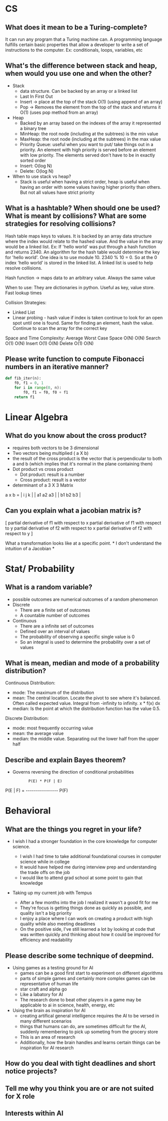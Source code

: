 # CS


## What does it mean to be a Turing-complete?

It can run any program that a Turing machine can. A programming language fulfills certain basic properties
that allow a developer to write a set of instructions to the computer.
Ex: conditionals, loops, variables, etc

## What's the difference between stack and heap, when would you use one and when the other?
* Stack
  - data structure. Can be backed by an array or a linked list
  - Last In First Out
  - Insert -> place at the top of the stack O(1) (using append of an array)
  - Pop -> Removes the element from the top of the stack and returns it O(1) (uses pop method from an array)
* Heap
  - Backed by an array based on the indexes of the array it represented a binary tree
  - MinHeap: the root node (including at the subtrees) is the min value
  - MaxHeap: the root node (including at the subtrees) in the max value
  - Priority Queue: useful when you want to put/ take things out in a priority. 
    An element with high priority is served before an element with low priority.
    The elements served don't have to be in exactly sorted order
  - Insert: O(log N)
  - Delete: O(log N) 
* When to use stack vs heap?
  - Stack is useful when having a strict order, heap is useful when having
  an order with some values having higher priority than others. But not all values
  have strict priority

## What is a hashtable? When should one be used? What is meant by collisions? What are some strategies for resolving collisions?

Hash table maps keys to values. It is backed by an array data structure where the index would relate to the hashed value.
And the value in the array would be a linked list.
Ex: If 'hello world' was put through a hash function and returns 2340. An algorithm for the hash table would
determine the key for 'hello world'. One idea is to use module 10.
2340 % 10 = 0. So at the 0 index 'hello world' is stored in the linked list.
A linked list is used to help resolve collisions.

Hash function -> maps data to an arbitrary value. Always the same value

When to use:
They are dictionaries in python. Useful as key, value store. Fast lookup times

Collision Strategies:
- Linked List
- Linear probing - hash value if index is taken continue to look for an open spot
until one is found. Same for finding an element, hash the value. Continue to scan the
array for the correct key

Space and Time Complexity:
        Average       Worst Case
Space    O(N)            O(N)
Search   O(1)            O(N)
Insert   O(1)            O(N)
Delete   O(1)            O(N)

## Please write function to compute Fibonacci numbers in an iterative manner?

```python
def fib_iter(n):
    f0, f1 = 0, 1
    for i in range(0, n):
        f0, f1 = f0, f0 + f1
    return f1
```

# Linear Algebra


## What do you know about the cross product?
* requires both vectors to be 3 dimensional
* Two vectors being multiplied ( a X b)
* the result of the cross product is the vector that 
is perpendicular to both a and b (which implies that it's 
normal in the plane containing them)
* Dot product vs cross product
  - Dot product: result is a number
  - Cross product: result is a vector
* determinant of a 3 X 3 Matrix

a x b = | i  j  k  | 
        | a1 a2 a3 |
        | b1 b2 b3 |

## Can you explain what a jacobian matrix is?

[ 
  partial derivative of f1 with respect to x  partial derivative of f1 with respect to y
  partial derivative of f2 with respect to x  partial derivative of f2 with respect to y
]

What a transformation looks like at a specific point. * I don't understand the intuition of a Jacobian *

# Stat/ Probability


## What is a random variable?
* possible outcomes are numerical outcomes of a random phenomenon
* Discrete
  - There are a finite set of outcomes
  - A countable number of outcomes
* Continuous 
  - There are a infinite set of outcomes
  - Defined over an interval of values
  - The probability of observing a specific single value is 0
  - So an integral is used to determine the probability over a set of values

## What is mean, median and mode of a probability distribution?
Continuous Distribution:
- mode: The maximum of the distribution
- mean: The central location. Locate the pivot to see where it's balanced. 
Often called expected value. Integral from -infinity to infinity. x * f(x) dx
- median: Is the point at which the distribution function has the value 0.5.

Discrete Distribution:
- mode: most frequently occurring value
- mean: the average value
- median: the middle value. Separating out the lower half from the upper half

## Describe and explain Bayes theorem?
* Governs reversing the direction of conditional probabilities

             P(E) * P(F | E)
 P(E | F) = ----------------
                P(F)

# Behavioral


## What are the things you regret in your life?
* I wish I had a stronger foundation in the core knowledge for computer science. 
  - I wish I had time to take additional foundational courses in computer science while in college
  - It would have helped me during interview prep and understanding the trade offs on the job 
  - I would like to attend grad school at some point to gain that knowledge

* Taking up my current job with Tempus
  - After a few months into the job I realized it wasn't a good fit for me
  - They're focus is getting things done as quickly as possible, and quality isn't
  a big priority
  - I enjoy a place where I can work on creating a product with high quality while
  also meeting deadlines
  - On the positive side, I've still learned a lot by looking at code that was written
  quickly and thinking about how it could be improved for efficiency and readability

## Please describe some technique of deepmind.
* Using games as a testing ground for AI
  - games can be a good first start to experiment on different algorithms
  - parts of simple games and certainly more complex games can be representative of human life
  - star craft and alpha go
  - Like a labatory for AI
  - The research done to beat other players in a game may be applicable to ai in science, health, energy, etc
* Using the brain as inspiration for AI
  - creating artifical general intelligence requires the AI to be versed in many different
  scenarios
  - things that humans can do, are sometimes difficult for the AI, 
  suddenly remembering to pick up someting from the grocery store
  - This is an area of research
  - Additionally, how the brain handles and learns certain things can be inspiration for AI research

## How do you deal with tight deadlines and short notice projects?

## Tell me why you think you are or are not suited for X role

## Interests within AI
